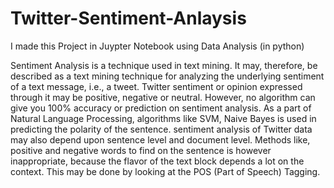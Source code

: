 # Twitter-Sentiment-Anlaysis
I made this Project in Juypter Notebook using Data Analysis (in python)

Sentiment Analysis is a technique used in text mining. It may, therefore, be described as a text mining technique for analyzing the underlying sentiment of a text message, i.e., a tweet. 
Twitter sentiment or opinion expressed through it may be positive, negative or neutral. However, no algorithm can give you 100% accuracy or prediction on sentiment analysis.
As a part of Natural Language Processing, algorithms like SVM, Naive Bayes is used in predicting the polarity of the sentence. sentiment analysis of Twitter data 
may also depend upon sentence level and document level.
Methods like, positive and negative words to find on the sentence is however inappropriate, because the flavor of the text block depends a lot on the context. 
This may be done by looking at the POS (Part of Speech) Tagging.



